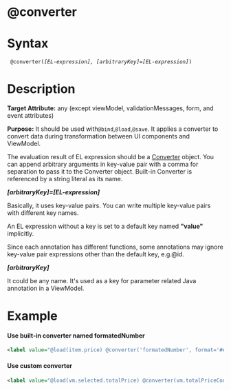 # @converter

Syntax
======

` @converter(`*`[EL-expression], [arbitraryKey]=[EL-expression]`*`) `

Description
===========

**Target Attribute:** any (except viewModel, validationMessages, form, and event attributes)

**Purpose:** It should be used with`@bind`,`@load`,`@save`. It applies a converter to convert data during transformation between UI components and ViewModel.

The evaluation result of EL expression should be a [Converter](http://www.zkoss.org/javadoc/latest/zk/org/zkoss/bind/Converter.html) object. You can append arbitrary arguments in key-value pair with a comma for separation to pass it to the Converter object. Built-in Converter is referenced by a string literal as its name.

***[arbitraryKey]=[EL-expression]***

Basically, it uses key-value pairs. You can write multiple key-value pairs with different key names.

An EL expression without a key is set to a default key named **"value"** implicitly.

Since each annotation has different functions, some annotations may ignore key-value pair expressions other than the default key, e.g.@id.

***[arbitraryKey]***

It could be any name. It's used as a key for parameter related Java annotation in a ViewModel.

Example
=======

#### Use built-in converter named formatedNumber
```xml
<label value="@load(item.price) @converter('formatedNumber', format='###,##0.00')"/>
```

#### Use custom converter
```xml
<label value="@load(vm.selected.totalPrice) @converter(vm.totalPriceConverter)"/>
```
